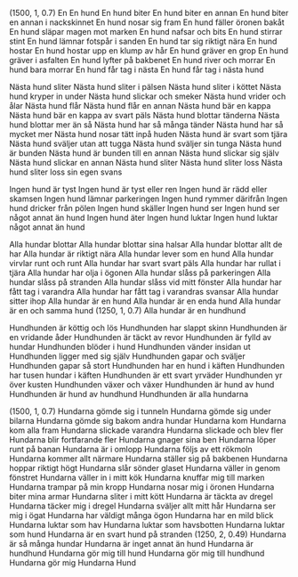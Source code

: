 (1500, 1, 0.7)
En
En hund
En hund biter
En hund biter en annan
En hund biter en annan i nackskinnet
En hund nosar sig fram
En hund fäller öronen bakåt
En hund släpar magen mot marken
En hund nafsar och bits
En hund stirrar stint
En hund lämnar fotspår i sanden
En hund tar sig riktigt nära
En hund hostar
En hund hostar upp en klump av hår
En hund gräver en grop
En hund gräver i asfalten
En hund lyfter på bakbenet
En hund river och morrar
En hund bara morrar
En hund får tag i nästa
En hund får tag i nästa hund

Nästa hund sliter
Nästa hund sliter i pälsen
Nästa hund sliter i köttet
Nästa hund kryper in under
Nästa hund slickar och smeker
Nästa hund vrider och ålar
Nästa hund flår
Nästa hund flår en annan
Nästa hund bär en kappa
Nästa hund bär en kappa av svart päls
Nästa hund blottar tänderna
Nästa hund blottar mer än så
Nästa hund har så många tänder
Nästa hund har så mycket mer
Nästa hund nosar tätt inpå huden
Nästa hund är svart som tjära
Nästa hund sväljer utan att tugga
Nästa hund sväljer sin tunga
Nästa hund är bunden
Nästa hund är bunden till en annan
Nästa hund slickar sig själv
Nästa hund slickar en annan
Nästa hund sliter
Nästa hund sliter loss
Nästa hund sliter loss sin egen svans

Ingen hund är tyst
Ingen hund är tyst eller ren
Ingen hund är rädd eller skamsen
Ingen hund lämnar parkeringen
Ingen hund rymmer därifrån
Ingen hund dricker från pölen
Ingen hund skäller
Ingen hund ser
Ingen hund ser något annat än hund
Ingen hund äter
Ingen hund luktar
Ingen hund luktar något annat än hund

Alla hundar blottar
Alla hundar blottar sina halsar
Alla hundar blottar allt de har
Alla hundar är riktigt nära
Alla hundar lever som en hund
Alla hundar virvlar runt och runt
Alla hundar har svart svart päls
Alla hundar har rullat i tjära
Alla hundar har olja i ögonen
Alla hundar slåss på parkeringen
Alla hundar slåss på stranden
Alla hundar slåss vid mitt fönster
Alla hundar har fått tag i varandra
Alla hundar har fått tag i varandras svansar
Alla hundar sitter ihop
Alla hundar är en hund
Alla hundar är en enda hund
Alla hundar är en och samma hund
(1250, 1, 0.7)
Alla hundar är en hundhund

Hundhunden är köttig och lös
Hundhunden har slappt skinn
Hundhunden är en vridande åder
Hundhunden är täckt av revor
Hundhunden är fylld av hundar
Hundhunden blöder i hund
Hundhunden vänder insidan ut
Hundhunden ligger med sig själv
Hundhunden gapar och sväljer
Hundhunden gapar så stort
Hundhunden har en hund i käften
Hundhunden har tusen hundar i käften
Hundhunden är ett svart yrväder
Hundhunden yr över kusten
Hundhunden växer och växer
Hundhunden är hund av hund
Hundhunden är hund av hundhund
Hundhunden är alla hundarna

(1500, 1, 0.7)
Hundarna gömde sig i tunneln
Hundarna gömde sig under bilarna
Hundarna gömde sig bakom andra hundar
Hundarna kom
Hundarna kom alla fram
Hundarna slickade varandra
Hundarna slickade och blev fler
Hundarna blir fortfarande fler
Hundarna gnager sina ben
Hundarna löper runt på banan
Hundarna är i omlopp
Hundarna följs av ett rökmoln
Hundarna kommer allt närmare
Hundarna ställer sig på bakbenen
Hundarna hoppar riktigt högt
Hundarna slår sönder glaset
Hundarna väller in genom fönstret
Hundarna väller in i mitt kök
Hundarna knuffar mig till marken
Hundarna trampar på min kropp
Hundarna nosar mig i öronen
Hundarna biter mina armar
Hundarna sliter i mitt kött
Hundarna är täckta av dregel
Hundarna täcker mig i dregel
Hundarna sväljer allt mitt hår
Hundarna ser mig i ögat
Hundarna har väldigt många ögon
Hundarna har en mild blick
Hundarna luktar som hav
Hundarna luktar som havsbotten
Hundarna luktar som hund
Hundarna är en svart hund på stranden
(1250, 2, 0.49)
Hundarna är så många hundar
Hundarna är inget annat än hund
Hundarna är hundhund
Hundarna gör mig till hund
Hundarna gör mig till hundhund
Hundarna gör mig
Hundarna
Hund
